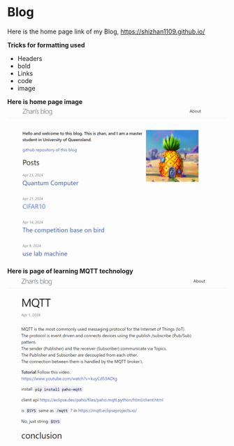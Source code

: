 # Blog

Here is the home page link of my Blog, <https://shizhan1109.github.io/>

**Tricks for formatting used**

- Headers
- bold
- Links
- code
- image

**Here is home page image**
![text](/images/blog/image-3.png)

**Here is page of learning MQTT technology**
![text](/images/blog/image-4.png)
